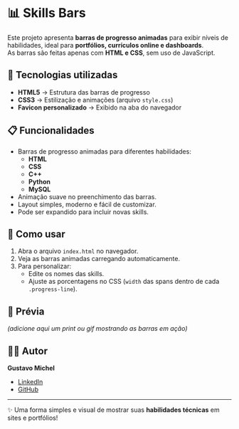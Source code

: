 # 📊 Skills Bars

Este projeto apresenta **barras de progresso animadas** para exibir níveis de habilidades, ideal para **portfólios, currículos online e dashboards**.  
As barras são feitas apenas com **HTML e CSS**, sem uso de JavaScript.

## 🚀 Tecnologias utilizadas

- **HTML5** → Estrutura das barras de progresso  
- **CSS3** → Estilização e animações (arquivo `style.css`)  
- **Favicon personalizado** → Exibido na aba do navegador  

## 📋 Funcionalidades

- Barras de progresso animadas para diferentes habilidades:  
  - **HTML**  
  - **CSS**  
  - **C++**  
  - **Python**  
  - **MySQL**  
- Animação suave no preenchimento das barras.  
- Layout simples, moderno e fácil de customizar.  
- Pode ser expandido para incluir novas skills.  

## 🔗 Como usar

1. Abra o arquivo `index.html` no navegador.  
2. Veja as barras animadas carregando automaticamente.  
3. Para personalizar:  
   - Edite os nomes das skills.  
   - Ajuste as porcentagens no CSS (`width` das spans dentro de cada `.progress-line`).  

## 📸 Prévia

*(adicione aqui um print ou gif mostrando as barras em ação)*  

## 👨‍💻 Autor

**Gustavo Michel**  
- [LinkedIn](https://www.linkedin.com/in/gustavo-michel-araujo/)  
- [GitHub](https://github.com/Gustavo-michel)  

---

✨ Uma forma simples e visual de mostrar suas **habilidades técnicas** em sites e portfólios!